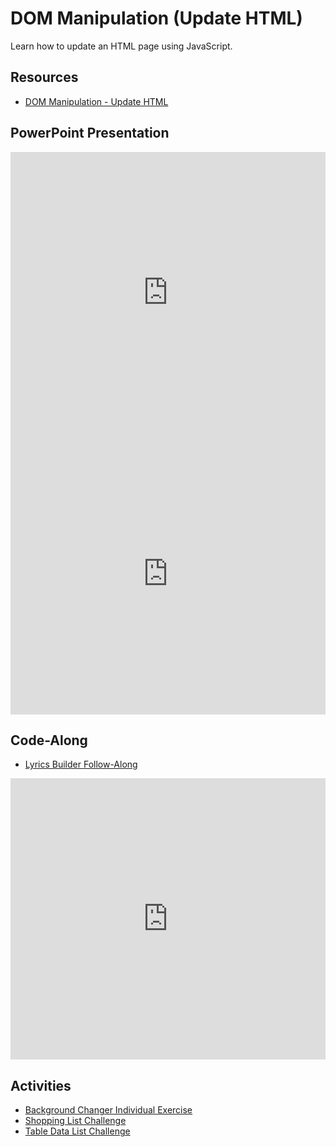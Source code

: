 # DOM Manipulation (Update HTML)
Learn how to update an HTML page using JavaScript.

## Resources
- [DOM Manipulation - Update HTML](DomManipulationUpdateHTML.md)

## PowerPoint Presentation
<iframe src='https://view.officeapps.live.com/op/embed.aspx?src=https://hylandtechclub.com/web-102/Week07/DomManipulationUpdateHTML.pptx' width='100%' height='450px' frameborder='0'></iframe>

<iframe width="100%" height="450px" src="https://www.youtube.com/embed/fIloVxs8cxQ" frameborder="0" allow="accelerometer; autoplay; clipboard-write; encrypted-media; gyroscope; picture-in-picture" allowfullscreen></iframe>

## Code-Along
- [Lyrics Builder Follow-Along](LyricsBuilderFollowAlongInstructions.md)

<iframe width="100%" height="450px" src="https://www.youtube.com/embed/Bc0O_BovUlU" frameborder="0" allow="accelerometer; autoplay; clipboard-write; encrypted-media; gyroscope; picture-in-picture" allowfullscreen></iframe>

## Activities
- [Background Changer Individual Exercise](BackgroundChangerIndividualInstructions.md)
- [Shopping List Challenge](Challenges/ShoppingListChallenge.md)
- [Table Data List Challenge](Challenges/TableDataChallenge.md)
